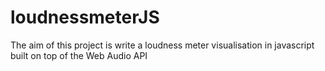 # loudnessmeterJS
The aim of this project is write a loudness meter visualisation in javascript built on top of the Web Audio API

